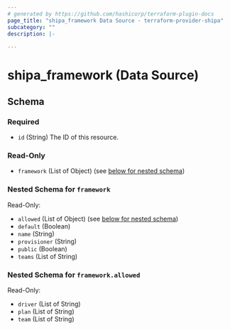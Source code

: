 ```yaml
---
# generated by https://github.com/hashicorp/terraform-plugin-docs
page_title: "shipa_framework Data Source - terraform-provider-shipa"
subcategory: ""
description: |-
  
---
```


# shipa_framework (Data Source)





<!-- schema generated by tfplugindocs -->
## Schema

### Required

- `id` (String) The ID of this resource.

### Read-Only

- `framework` (List of Object) (see [below for nested schema](#nestedatt--framework))

<a id="nestedatt--framework"></a>
### Nested Schema for `framework`

Read-Only:

- `allowed` (List of Object) (see [below for nested schema](#nestedobjatt--framework--allowed))
- `default` (Boolean)
- `name` (String)
- `provisioner` (String)
- `public` (Boolean)
- `teams` (List of String)

<a id="nestedobjatt--framework--allowed"></a>
### Nested Schema for `framework.allowed`

Read-Only:

- `driver` (List of String)
- `plan` (List of String)
- `team` (List of String)


